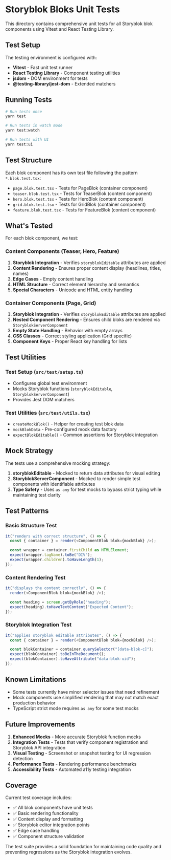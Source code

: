 # Storyblok Bloks Unit Tests

This directory contains comprehensive unit tests for all Storyblok blok components using Vitest and React Testing Library.

## Test Setup

The testing environment is configured with:

- **Vitest** - Fast unit test runner
- **React Testing Library** - Component testing utilities
- **jsdom** - DOM environment for tests
- **@testing-library/jest-dom** - Extended matchers

## Running Tests

```bash
# Run tests once
yarn test

# Run tests in watch mode
yarn test:watch

# Run tests with UI
yarn test:ui
```

## Test Structure

Each blok component has its own test file following the pattern `*.blok.test.tsx`:

- `page.blok.test.tsx` - Tests for PageBlok (container component)
- `teaser.blok.test.tsx` - Tests for TeaserBlok (content component)
- `hero.blok.test.tsx` - Tests for HeroBlok (content component)
- `grid.blok.test.tsx` - Tests for GridBlok (container component)
- `feature.blok.test.tsx` - Tests for FeatureBlok (content component)

## What's Tested

For each blok component, we test:

### Content Components (Teaser, Hero, Feature)

1. **Storyblok Integration** - Verifies `storyblokEditable` attributes are applied
2. **Content Rendering** - Ensures proper content display (headlines, titles, names)
3. **Edge Cases** - Empty content handling
4. **HTML Structure** - Correct element hierarchy and semantics
5. **Special Characters** - Unicode and HTML entity handling

### Container Components (Page, Grid)

1. **Storyblok Integration** - Verifies `storyblokEditable` attributes are applied
2. **Nested Component Rendering** - Ensures child bloks are rendered via `StoryblokServerComponent`
3. **Empty State Handling** - Behavior with empty arrays
4. **CSS Classes** - Correct styling application (Grid specific)
5. **Component Keys** - Proper React key handling for lists

## Test Utilities

### Test Setup (`src/test/setup.ts`)

- Configures global test environment
- Mocks Storyblok functions (`storyblokEditable`, `StoryblokServerComponent`)
- Provides Jest DOM matchers

### Test Utilities (`src/test/utils.tsx`)

- `createMockBlok()` - Helper for creating test blok data
- `mockBlokData` - Pre-configured mock data factory
- `expectBlokEditable()` - Common assertions for Storyblok integration

## Mock Strategy

The tests use a comprehensive mocking strategy:

1. **storyblokEditable** - Mocked to return data attributes for visual editing
2. **StoryblokServerComponent** - Mocked to render simple test components with identifiable attributes
3. **Type Safety** - Uses `as any` for test mocks to bypass strict typing while maintaining test clarity

## Test Patterns

### Basic Structure Test

```typescript
it("renders with correct structure", () => {
  const { container } = render(<ComponentBlok blok={mockBlok} />);

  const wrapper = container.firstChild as HTMLElement;
  expect(wrapper.tagName).toBe("DIV");
  expect(wrapper.children).toHaveLength(1);
});
```

### Content Rendering Test

```typescript
it("displays the content correctly", () => {
  render(<ComponentBlok blok={mockBlok} />);

  const heading = screen.getByRole("heading");
  expect(heading).toHaveTextContent("Expected Content");
});
```

### Storyblok Integration Test

```typescript
it("applies storyblok editable attributes", () => {
  const { container } = render(<ComponentBlok blok={mockBlok} />);

  const blokContainer = container.querySelector("[data-blok-c]");
  expect(blokContainer).toBeInTheDocument();
  expect(blokContainer).toHaveAttribute("data-blok-uid");
});
```

## Known Limitations

- Some tests currently have minor selector issues that need refinement
- Mock components use simplified rendering that may not match exact production behavior
- TypeScript strict mode requires `as any` for some test mocks

## Future Improvements

1. **Enhanced Mocks** - More accurate Storyblok function mocks
2. **Integration Tests** - Tests that verify component registration and Storyblok API integration
3. **Visual Testing** - Screenshot or snapshot testing for UI regression detection
4. **Performance Tests** - Rendering performance benchmarks
5. **Accessibility Tests** - Automated a11y testing integration

## Coverage

Current test coverage includes:

- ✅ All blok components have unit tests
- ✅ Basic rendering functionality
- ✅ Content display and formatting
- ✅ Storyblok editor integration points
- ✅ Edge case handling
- ✅ Component structure validation

The test suite provides a solid foundation for maintaining code quality and preventing regressions as the Storyblok integration evolves.
